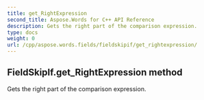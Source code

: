 ```yaml
---
title: get_RightExpression
second_title: Aspose.Words for C++ API Reference
description: Gets the right part of the comparison expression. 
type: docs
weight: 0
url: /cpp/aspose.words.fields/fieldskipif/get_rightexpression/
---
```

## FieldSkipIf.get_RightExpression method


Gets the right part of the comparison expression.

